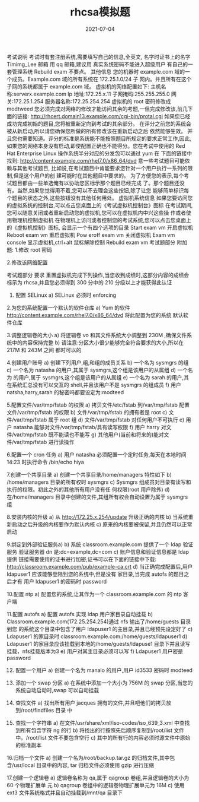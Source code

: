 ﻿---
date: 2021-07-04
title: rhcsa模拟题
tags :
 - rhcsa
 - exam
 - need fix
categories:
 - note 
---


考试说明
考试时有套注册系统,需要填写自己的信息,全英文,
名字时证书上的名字
Timimg_Lee 
邮箱
用 qq 邮箱,建议用
真实系统密码不能进入超级用户
有自己的一套管理系统
Rebuild exam 不要点。
其他信息
您的机器时 example.com 域的一个成员。Example.com 域的所有系统在 172.25.1.0/24 子
网内。并且所有在这个子网的系统都属于 example.com 域。
虚拟机的网络配置如下:
主机名称:serverx.example.com
Ip 地址:172.25.x.11
子网掩码:255.255.255.0
网关:172.25.1.254
服务器名称:172.25.254.254
虚拟机的 root 密码修改成 modtweed
您必须完成对网络的修改才能访问其余的考题,一但完成修改该,前几下面的链接:
http://rhcert.domain13.example.com/cgi-bin/protal.cgi
如果您已经成功完成初始的题目,您将被重新定向到考试的其余部分。
在评分之前您的系统会被从新启动,所以请您确保您所做的所有修改该在重新启动之后
依然能够生效。
并且您也需要知道。评分的标准是系统能不能按照题目所规定的要求正常工作,因此,
如果您的网络本身没有启动,即使配置正确也不能得分。您在考试中使用的 Red Hat Enterprise Linux 操作系统半分对应的分发包可以通过 yum
在 下面的链接中找到:
http://content.example.com/rhel7.0/x86_64/dvd 意一些考试题目可能依赖与其他考试题目,
比如说,在考试题目中肯能要求您针对一个用户执行一系列的限制,但是这个用户的创
建可能时在其他题目中要求的。
为了方便您的表示,每个考试题目都由一些单选俺有以协助您区标示那个题目已经完成
了。那个题目还没有。当然,如果您觉得用不着,您可以不去理会这些按钮,除了让您
能够简单标识每个题目的状态之外,这些按钮没有其他任何用处。
虚拟机系统信息
如果您要访问您的虚拟系统的控制台,可以点击您桌面上的《考试虚拟机控制台》图标
在考试期间,您可以随意关闭或者重新启动您的虚拟机,您可以在虚拟机内中兴这些操
作或者使用物理机控制虚拟机
在物理机上访问或者控制您的考试系统,您可以点击您桌面上的《虚拟机控制》图标,
会显示一个有四个选项的目录
Start exam vm 开启虚拟机
Reboot exam vm 重启虚拟机
Pow eroff exam vm 关闭虚拟机
Exam vm console 显示虚拟机,ctrl+alt 鼠标解除控制
Rebuild exam vm
考试题部分
附加题:
1.修改 root 密码

2.修改该网络配置

考试题部分
要求
重置虚拟机完成下列操作,当您收到成绩时,这部分内容的成绩会标示为 rhcsa,并且您必须得到
300 分中的 210 分级以上才能获得此认证
1. 配置 SELinux
a)
SELinux 必须时 enforcing

2.为您的系统配置一个默认的软件仓库
a) Yum 的软件 http://content.example.com/rhel7.0/x86_64/dvd 将此配置为您的系统
默认软件仓库

3.调整逻辑卷的大小
a) 将逻辑卷 vo 和其文件系统大小调整到 230M ,确保文件系统中的内容保持完整
b) 请注意:分区大小很少能够完全符合要求的大小,所以在 217M 和 243M 之间
都时可以的

4.创建用户账号
a) 创建下列用户,组,和组的成员关系
b) 一个名为 sysmgrs 的组
c) 一个名为 natasha 的用户,其属于 sysmgrs,这个组是该用户的从属组
d) 一个名为  的用户,属于 sysmgrs,这个组是该用户的从属组
e) 一个名为 sarah 的用户,其在系统汇总没有可以交互的 shell,并且该用户不是
sysmgrs 的组成员
f) 用户 natsha,harry,sarah 的秘密吗都要设定为:modteed

5.配置文件/var/tmp/fstab 的权限
a) 拷贝文件/etc/fstab 到/var/tmp/fstab 配置文件/var/tmp/fstab 的权限
b) 文件/var/tmp/fstab 的拥有者是 root
c) 文件/var/tmp/fstab 属于 root 组
d) 文件/var/tmp/fstab 对任何用户不可执行
e) 用户 natasha 能够对文件/var/tmp/fstab/具有读写权限
f) 用户 harry 对文件/var/tmp/fstab 既不能读也不能写
g) 其他用户(当前和将来的)能对文件/var/tmp/fstab 进行读操作

6.配置一个 cron 任务
a) 用户 natasha 必须配置一个定时任务,每天在本地时间 14:23 时执行命令
/bin/echo hiya

7.创建一个共享目录
a) 创建一个共享目录/home/managers 特性如下
b) /home/managers 目录的所有权时 sysmgrs
c) Sysmgrs 组成员对目录有读写和执行的权限。初此之外的其他所有用户没有任
何权限(root 用户除外)
d) 在/home/managers 目录中创建的文件,其组所有权会自动设置为属于 sysmgrs
组

8.安装内核的升级
a) 从 http://172.25.x.254/update 升级正确的内核
b) 当系统重新启动之后升级的内核要作为默认内核
c) 原来的内核要被保留,并且仍然可以正常启动

9.绑定到外部验证服务a)
b) 系统 classroom.example.com 提供了一个 ldap 验证服务
   验证服务器 dn 是:dc=example,dc=com
c) 账户信息和验证信息都是 ldap 提供
   链接需要使用的证书进行加密,证书可以在下面的链接中下载:
   http://classroom.example.com/pub/example-ca.crt
d) 当正确完成配置后,用户 ldapuser1 应该能够登陆到您的系统中,但是没有
   家目录,当完成 autofs 的题目之后才有
   用户 ldapuser1 的密码时 password

10.配置 ntp
a) 配置您的系统,让其作为一个 classroom.example.com 的 ntp 客户端

11.配置 autofs
a) 配置 autofs 实现 ldap 用户家目录自动挂载
b)
Classroom.example.com(172.25.254.254)通过 nfs 输出了/home/guests 目录到您
的系统这个目录中包含了用户 ldapuser1 的主目录,并且已经预先设定好了
c)
Ldapuser1 的家目录时 classroom.example.com:/home/guests/ldapuser1
d) Ldapuser1 的家目录应该挂载到本地的/home/guests/ldapuse1 目录下并且读写挂载，nfs挂载版本为3
e)
用户对其主目录必须可以写
f) Ldapuser1 用户密是 password

12. 配置一个用户
a) 创建一个名为 manalo 的用户,用户 id3533 密码时 modteed
13. 添加一个 swap 分区
a)
在系统中添加一个大小为 756M 的 swap 分区,当您的系统自动启动时,swap
可以自动挂载

14. 查找文件
a)
找出所有用户 jacques 拥有的文件,并且吧他们的拷贝放到/root/findfiles 目录
中

15. 查找一个字符串
a)
在文件/usr/share/xml/iso-codes/iso_639_3.xml 中查找到所有包含字符 ng 的行
b)
将找出的行按照先后顺序复制到/root/list 文件中。/root/list 文件不要包含空行
c)
其中的所有行的内容必须时源文件中原始的标准副本

16.归档一个文件
a) 创建一个名为/root/backup.tar.gz 的归档文件,其中包含/usr/local 目录中的内容,
tar 归档文件必须使用 gzip 进行压缩

17.创建一个逻辑卷
a)
逻辑卷名称为 qa,属于 qagroup 卷组,并且逻辑卷的大小为 60 个物理扩展单
元
b)
qagroup 卷组中的逻辑卷物理扩展单元为 16M
c)
使用 ext3 文件系统格式并且自动挂载到/mnt/qa 目录下


